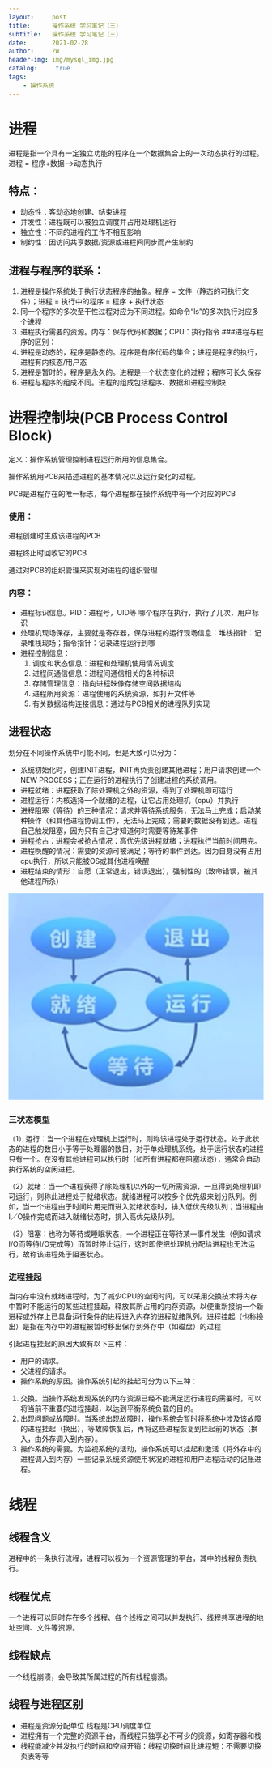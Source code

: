 ```yaml
---
layout:     post
title:      操作系统 学习笔记（三）
subtitle:   操作系统 学习笔记（三）
date:       2021-02-28
author:     ZW
header-img: img/mysql_img.jpg
catalog: 	 true
tags:
    - 操作系统
---
```



# 进程
进程是指一个具有一定独立功能的程序在一个数据集合上的一次动态执行的过程。
进程 =  程序+数据——>动态执行

## 特点：
* 动态性：客动态地创建、结束进程
* 并发性：进程既可以被独立调度并占用处理机运行
* 独立性：不同的进程的工作不相互影响
* 制约性：因访问共享数据/资源或进程间同步而产生制约

## 进程与程序的联系：
1. 进程是操作系统处于执行状态程序的抽象。程序 = 文件（静态的可执行文件）；进程 = 执行中的程序 = 程序 + 执行状态
2. 同一个程序的多次至干性过程对应为不同进程。如命令“ls”的多次执行对应多个进程
3. 进程执行需要的资源。内存：保存代码和数据；CPU：执行指令
###进程与程序的区别：
1. 进程是动态的，程序是静态的。程序是有序代码的集合；进程是程序的执行，进程有内核态/用户态
2. 进程是暂时的，程序是永久的。进程是一个状态变化的过程；程序可长久保存
3. 进程与程序的组成不同。进程的组成包括程序、数据和进程控制块

# 进程控制块(PCB Process Control Block)
定义：操作系统管理控制进程运行所用的信息集合。

操作系统用PCB来描述进程的基本情况以及运行变化的过程。

PCB是进程存在的唯一标志，每个进程都在操作系统中有一个对应的PCB


### 使用：
进程创建时生成该进程的PCB

进程终止时回收它的PCB

通过对PCB的组织管理来实现对进程的组织管理
### 内容：
* 进程标识信息。PID：进程号，UID等 哪个程序在执行，执行了几次，用户标识
* 处理机现场保存，主要就是寄存器，保存进程的运行现场信息：堆栈指针：记录堆栈现场；指令指针：记录进程运行到哪
* 进程控制信息：
    1. 调度和状态信息：进程和处理机使用情况调度
    2. 进程间通信信息：进程间通信相关的各种标识
    3. 存储管理信息：指向进程映像存储空间数据结构
    4. 进程所用资源：进程使用的系统资源，如打开文件等
    5. 有关数据结构连接信息：通过与PCB相关的进程队列实现
    
    
## 进程状态
划分在不同操作系统中可能不同，但是大致可以分为：
* 系统初始化时，创建INIT进程，INIT再负责创建其他进程；用户请求创建一个NEW PROCESS；正在运行的进程执行了创建进程的系统调用。
* 进程就绪：进程获取了除处理机之外的资源，得到了处理机即可运行
* 进程运行：内核选择一个就绪的进程，让它占用处理机（cpu）并执行
* 进程阻塞（等待）的三种情况：请求并等待系统服务，无法马上完成；启动某种操作（和其他进程协调工作），无法马上完成；需要的数据没有到达。进程自己触发阻塞，因为只有自己才知道何时需要等待某事件
* 进程抢占：进程会被抢占情况：高优先级进程就绪；进程执行当前时间用完。
* 进程唤醒的情况：需要的资源可被满足；等待的事件到达。因为自身没有占用cpu执行，所以只能被OS或其他进程唤醒
* 进程结束的情形：自愿（正常退出，错误退出），强制性的（致命错误，被其他进程所杀）

![图一](/img/2021032901.jpg)

### 三状态模型
（1）运行：当一个进程在处理机上运行时，则称该进程处于运行状态。处于此状态的进程的数目小于等于处理器的数目，对于单处理机系统，处于运行状态的进程只有一个。在没有其他进程可以执行时（如所有进程都在阻塞状态），通常会自动执行系统的空闲进程。

（2）就绪：当一个进程获得了除处理机以外的一切所需资源，一旦得到处理机即可运行，则称此进程处于就绪状态。就绪进程可以按多个优先级来划分队列。例如，当一个进程由于时间片用完而进入就绪状态时，排入低优先级队列；当进程由I／O操作完成而进入就绪状态时，排入高优先级队列。

（3）阻塞：也称为等待或睡眠状态，一个进程正在等待某一事件发生（例如请求I/O而等待I/O完成等）而暂时停止运行，这时即使把处理机分配给进程也无法运行，故称该进程处于阻塞状态。

### 进程挂起
当内存中没有就绪进程时，为了减少CPU的空闲时间，可以采用交换技术将内存中暂时不能运行的某些进程挂起，释放其所占用的内存资源，以便重新接纳一个新进程或外存上已具备运行条件的进程进入内存的进程就绪队列。进程挂起（也称换出）是指在内存中的进程被暂时移出保存到外存中（如磁盘）的过程

引起进程挂起的原因大致有以下三种：
* 用户的请求。
* 父进程的请求。
* 操作系统的原因。操作系统引起的挂起可分为以下三种：
1. 交换。当操作系统发现系统的内存资源已经不能满足运行进程的需要时，可以将当前不重要的进程挂起，以达到平衡系统负载的目的。
2. 出现问题或故障时。当系统出现故障时，操作系统会暂时将系统中涉及该故障的进程挂起（换出），等故障恢复后，再将这些进程恢复到挂起前的状态（换入，由外存调入到内存）。
3. 操作系统的需要。为监视系统的活动，操作系统可以挂起和激活（将外存中的进程调入到内存）一些记录系统资源使用状况的进程和用户进程活动的记账进程。


# 线程

## 线程含义
进程中的一条执行流程，进程可以视为一个资源管理的平台，其中的线程负责执行。

## 线程优点
一个进程可以同时存在多个线程、各个线程之间可以并发执行、线程共享进程的地址空间、文件等资源。

## 线程缺点
一个线程崩溃，会导致其所属进程的所有线程崩溃。

## 线程与进程区别
* 进程是资源分配单位 线程是CPU调度单位
* 进程拥有一个完整的资源平台，而线程只独享必不可少的资源，如寄存器和栈
* 线程能减少并发执行的时间和空间开销：线程切换时间比进程短：不需要切换页表等等
